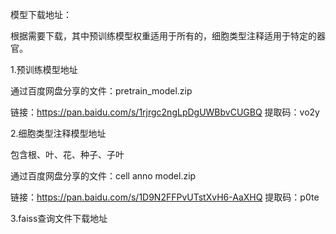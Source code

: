 模型下载地址：

  根据需要下载，其中预训练模型权重适用于所有的，细胞类型注释适用于特定的器官。
  

  1.预训练模型地址
  
  通过百度网盘分享的文件：pretrain_model.zip

  链接：https://pan.baidu.com/s/1rjrgc2ngLpDgUWBbvCUGBQ 
  提取码：vo2y
  
    
  2.细胞类型注释模型地址
  
  包含根、叶、花、种子、子叶
  
  通过百度网盘分享的文件：cell anno model.zip

  链接：https://pan.baidu.com/s/1D9N2FFPvUTstXvH6-AaXHQ 
  提取码：p0te



  3.faiss查询文件下载地址

  
